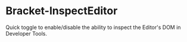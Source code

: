 Bracket-InspectEditor
================

Quick toggle to enable/disable the ability to inspect the Editor's DOM in Developer Tools.
